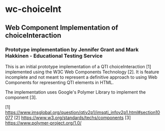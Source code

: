# wc-choiceInt
## Web Component Implementation of choiceInteraction
### Prototype implementation by Jennifer Grant and Mark Hakkinen - Educational Testing Service

This is an initial prototype implementation of a QTI choiceInteraction [1] implemented using the W3C Web Components Technology [2].  It is feature incomplete and not meant to represent a definitive approach to using Web Components for representing QTI elements in HTML.

The implementation uses Google's Polymer Library to implement the component [3].



[1] https://www.imsglobal.org/question/qtiv2p1/imsqti_infov2p1.html#section10077
[2] https://www.w3.org/standards/techs/components
[3] https://www.polymer-project.org/1.0/
